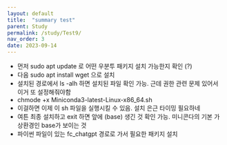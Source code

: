 ```yaml
---
layout: default
title:  "summary test"
parent: Study
permalink: /study/Test9/
nav_order: 3
date: 2023-09-14
---
```



- 먼저 sudo apt update 로 어떤 우분투 패키지 설치 가능한지 확인 (?)
- 다음 sudo apt install wget 으로 설치
- 설치된 경로에서 ls -alh 하면 설치된 파일 확인 가능. 근데 권한 관련 문제 있어서 이거 또 설정해줘야함
- chmode +x Miniconda3-latest-Linux-x86_64.sh
- 이걸하면 이제 이 sh 파일을 실행시킬 수 있음. 설치 은근 타이밍 필요하네
- 여튼 최종 설치하고 exit 하면 앞에 (base) 생긴 것 확인 가능. 미니콘다의 기본 가상환경인 base가 보이는 것
- 파이썬 파일이 있는 fc_chatgpt 경로로 가서 필요한 패키지 설치



